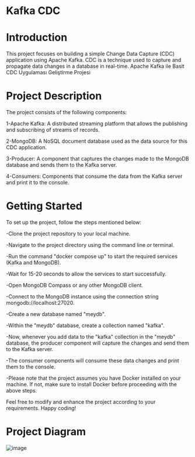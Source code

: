 # Kafka CDC  


# Introduction
This project focuses on building a simple Change Data Capture (CDC) application using Apache Kafka. CDC is a technique used to capture and propagate data changes in a database in real-time.
Apache Kafka ile Basit CDC Uygulaması Geliştirme Projesi

# Project Description
The project consists of the following components:

1-Apache Kafka: A distributed streaming platform that allows the publishing and subscribing of streams of records.

2-MongoDB: A NoSQL document database used as the data source for this CDC application.

3-Producer: A component that captures the changes made to the MongoDB database and sends them to the Kafka server.

4-Consumers: Components that consume the data from the Kafka server and print it to the console.

# Getting Started
To set up the project, follow the steps mentioned below:

-Clone the project repository to your local machine.

-Navigate to the project directory using the command line or terminal.

-Run the command "docker compose up" to start the required services (Kafka and MongoDB).

-Wait for 15-20 seconds to allow the services to start successfully.

-Open MongoDB Compass or any other MongoDB client.

-Connect to the MongoDB instance using the connection string mongodb://localhost:27020.

-Create a new database named "meydb".

-Within the "meydb" database, create a collection named "kafka".

-Now, whenever you add data to the "kafka" collection in the "meydb" database, the producer component will capture the changes and send them to the Kafka server.

-The consumer components will consume these data changes and print them to the console.

-Please note that the project assumes you have Docker installed on your machine. If not, make sure to install Docker before proceeding with the above steps.

Feel free to modify and enhance the project according to your requirements. Happy coding!
# Project Diagram
![image](https://github.com/mustafaemirhanyildiz/kafka-cdc/assets/92929045/a8414501-93f1-458d-ab1f-c821b831f7ba)

